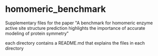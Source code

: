 # homomeric_benchmark
Supplementary files for the paper "A benchmark for homomeric enzyme active site structure prediction highlights the importance of accurate modeling of protein symmetry"


each directory contains a README.md that explains the files in each directory
